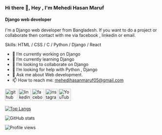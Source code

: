 ### Hi there 👋, Hey , I'm Mehedi Hasan Maruf
#### Django web developer
I'm a Django web developer from Bangladesh. If you want to do a project or collaborate then contact with me via facebook , linkedin or email.

Skills: HTML / CSS / C / Python / Django / React

- 🔭 I’m currently working on Django 
- 🌱 I’m currently learning Django 
- 👯 I’m looking to collaborate on Django 
- 🤔 I’m looking for help with Python , Django 
- 💬 Ask me about Web development. 
- 📫 How to reach me: mehedihasanmaruf05@gmail.com 


[<img src='https://cdn.jsdelivr.net/npm/simple-icons@3.0.1/icons/github.svg' alt='github' height='40'>](https://github.com/mehedihasanmaruf05)  [<img src='https://cdn.jsdelivr.net/npm/simple-icons@3.0.1/icons/linkedin.svg' alt='linkedin' height='40'>](https://www.linkedin.com/in/mehedi-hasan-maruf/)  [<img src='https://cdn.jsdelivr.net/npm/simple-icons@3.0.1/icons/facebook.svg' alt='facebook' height='40'>](https://www.facebook.com/https://www.facebook.com/profile.php?id=100009008011864)  [<img src='https://cdn.jsdelivr.net/npm/simple-icons@3.0.1/icons/instagram.svg' alt='instagram' height='40'>](https://www.instagram.com/its.maruf_khan/)  [<img src='https://cdn.jsdelivr.net/npm/simple-icons@3.0.1/icons/youtube.svg' alt='YouTube' height='40'>](https://www.youtube.com/channel/https://www.youtube.com/channel/uc4pav3hfgdzik2yverptirq)  

[![Top Langs](https://github-readme-stats.vercel.app/api/top-langs/?username=mehedihasanmaruf05)](https://github.com/anuraghazra/github-readme-stats)

![GitHub stats](https://github-readme-stats.vercel.app/api?username=mehedihasanmaruf05&show_icons=true)  

![Profile views](https://gpvc.arturio.dev/mehedihasanmaruf05)  
